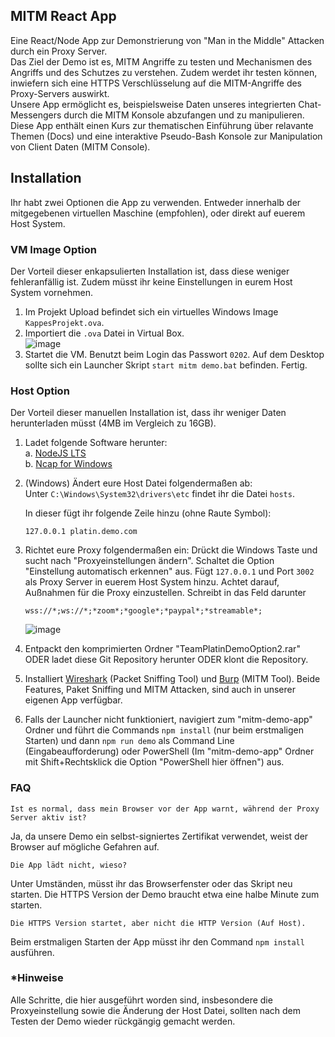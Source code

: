 ## MITM React App

Eine React/Node App zur Demonstrierung von "Man in the Middle" Attacken durch ein Proxy Server. <br/>
Das Ziel der Demo ist es, MITM Angriffe zu testen und Mechanismen des Angriffs und 
des Schutzes zu verstehen. Zudem werdet ihr testen können, inwiefern sich eine HTTPS 
Verschlüsselung auf die MITM-Angriffe des Proxy-Servers auswirkt. <br/>
Unsere App ermöglicht es, beispielsweise Daten unseres integrierten Chat-Messengers durch die MITM Konsole
abzufangen und zu manipulieren. <br/>
Diese App enthält einen Kurs zur thematischen Einführung über relavante Themen (Docs)
und eine interaktive Pseudo-Bash Konsole zur Manipulation von Client Daten (MITM Console).

## Installation

Ihr habt zwei Optionen die App zu verwenden. Entweder innerhalb der mitgegebenen virtuellen
Maschine (empfohlen), oder direkt auf euerem Host System.

### VM Image Option

Der Vorteil dieser enkapsulierten Installation ist, dass diese weniger fehleranfällig ist. Zudem
müsst ihr keine Einstellungen in eurem Host System vornehmen.

1. Im Projekt Upload befindet sich ein virtuelles Windows Image `KappesProjekt.ova`.
2. Importiert die `.ova` Datei in Virtual Box. <br/>
![image](https://i.imgur.com/7ARoX1y.gif)
3. Startet die VM. Benutzt beim Login das Passwort `0202`. Auf dem Desktop sollte sich ein Launcher Skript `start mitm demo.bat` befinden. Fertig.


### Host Option

Der Vorteil dieser manuellen Installation ist, dass ihr weniger Daten herunterladen müsst (4MB im Vergleich zu 16GB).

1. Ladet folgende Software herunter:
   <br/>a. [NodeJS LTS](https://nodejs.org/en/download/)
   <br/>b. [Ncap for Windows](https://npcap.com/#download)

2. (Windows) Ändert eure Host Datei folgendermaßen ab: <br/>
   Unter `C:\Windows\System32\drivers\etc` findet ihr die Datei `hosts`.
  
   In dieser fügt ihr folgende Zeile hinzu (ohne Raute Symbol):
   ```
   127.0.0.1 platin.demo.com
   ```

3. Richtet eure Proxy folgendermaßen ein:
   Drückt die Windows Taste und sucht nach "Proxyeinstellungen ändern".
   Schaltet die Option "Einstellung automatisch erkennen" aus.
   Fügt `127.0.0.1` und Port `3002` als Proxy Server in euerem Host System hinzu.
   Achtet darauf, Außnahmen für die Proxy einzustellen. Schreibt in das Feld darunter 
   ```
   wss://*;ws://*;*zoom*;*google*;*paypal*;*streamable*;
   ```
   ![image](https://i.imgur.com/pG5mqEP.gif)

4. Entpackt den komprimierten Ordner "TeamPlatinDemoOption2.rar" ODER ladet diese Git Repository herunter ODER klont die Repository. 
5. Installiert [Wireshark](https://www.wireshark.org/download.html) (Packet Sniffing Tool) und [Burp](https://portswigger.net/burp/releases/professional-community-2021-12-1?requestededition=community) (MITM Tool). Beide Features, Paket Sniffing und MITM Attacken, sind auch in unserer eigenen App verfügbar.
6. Falls der Launcher nicht funktioniert, navigiert zum "mitm-demo-app" Ordner und führt die Commands `npm install` (nur beim erstmaligen Starten) und dann `npm run demo`
   als Command Line (Eingabeaufforderung) oder PowerShell (Im "mitm-demo-app" Ordner
   mit Shift+Rechtsklick die Option "PowerShell hier öffnen") aus.
  
### FAQ
```
Ist es normal, dass mein Browser vor der App warnt, während der Proxy Server aktiv ist?
```
Ja, da unsere Demo ein selbst-signiertes Zertifikat verwendet, weist der Browser auf mögliche Gefahren auf.

```
Die App lädt nicht, wieso?
```
Unter Umständen, müsst ihr das Browserfenster oder das Skript neu starten. Die HTTPS Version der Demo
braucht etwa eine halbe Minute zum starten.

```
Die HTTPS Version startet, aber nicht die HTTP Version (Auf Host).
```
Beim erstmaligen Starten der App müsst ihr den Command `npm install` ausführen.

### *Hinweise

Alle Schritte, die hier ausgeführt worden sind, insbesondere die Proxyeinstellung sowie die Änderung der Host Datei, sollten
nach dem Testen der Demo wieder rückgängig gemacht werden.
